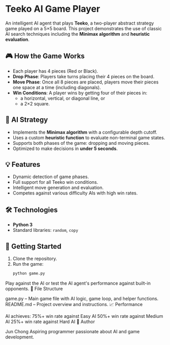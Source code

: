 # Teeko AI Game Player

An intelligent AI agent that plays **Teeko**, a two-player abstract strategy game played on a 5×5 board. This project demonstrates the use of classic AI search techniques including the **Minimax algorithm** and **heuristic evaluation**.

## 🎮 How the Game Works
- Each player has 4 pieces (Red or Black).
- **Drop Phase**: Players take turns placing their 4 pieces on the board.
- **Move Phase**: Once all 8 pieces are placed, players move their pieces one space at a time (including diagonals).
- **Win Conditions**: A player wins by getting four of their pieces in:
  - a horizontal, vertical, or diagonal line, or
  - a 2×2 square.

## 🧠 AI Strategy
- Implements the **Minimax algorithm** with a configurable depth cutoff.
- Uses a custom **heuristic function** to evaluate non-terminal game states.
- Supports both phases of the game: dropping and moving pieces.
- Optimized to make decisions in **under 5 seconds**.

## 💡 Features
- Dynamic detection of game phases.
- Full support for all Teeko win conditions.
- Intelligent move generation and evaluation.
- Competes against various difficulty AIs with high win rates.

## 🛠️ Technologies
- **Python 3**
- Standard libraries: `random`, `copy`

## 🚀 Getting Started
1. Clone the repository.
2. Run the game:
   ```bash
   python game.py
Play against the AI or test the AI agent's performance against built-in opponents.
📁 File Structure

game.py – Main game file with AI logic, game loop, and helper functions.
README.md – Project overview and instructions.
📈 Performance

AI achieves:
75%+ win rate against Easy AI
50%+ win rate against Medium AI
25%+ win rate against Hard AI
🤖 Author

Jun Chong
Aspiring programmer passionate about AI and game development.
